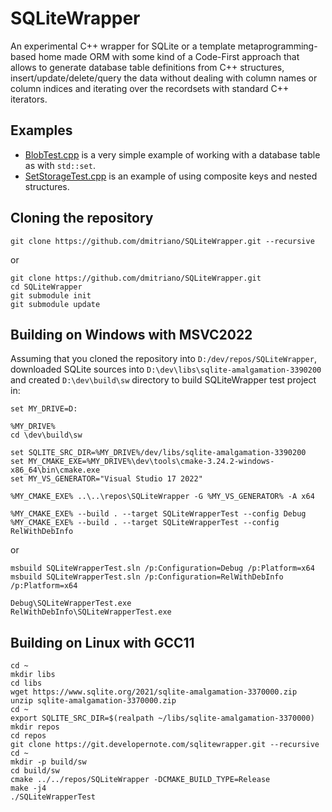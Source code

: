 # SQLiteWrapper
An experimental C++ wrapper for SQLite or a template metaprogramming-based home made ORM with some kind of a Code-First approach that allows to generate database table definitions from C++ structures, insert/update/delete/query the data without dealing with column names or column indices and iterating over the recordsets with standard C++ iterators.

## Examples

- [BlobTest.cpp](https://github.com/dmitriano/SQLiteWrapper/blob/main/Tests/BlobTest.cpp) is a very simple example of working with a database table as with `std::set`.
- [SetStorageTest.cpp](https://github.com/dmitriano/SQLiteWrapper/blob/main/Tests/SetStorageTest.cpp) is an example of using composite keys and nested structures.

## Cloning the repository

    git clone https://github.com/dmitriano/SQLiteWrapper.git --recursive

or

    git clone https://github.com/dmitriano/SQLiteWrapper.git
    cd SQLiteWrapper
    git submodule init
    git submodule update

## Building on Windows with MSVC2022

Assuming that you cloned the repository into `D:/dev/repos/SQLiteWrapper`, downloaded SQLite sources into `D:\dev\libs\sqlite-amalgamation-3390200` and created `D:\dev\build\sw` directory to build SQLiteWrapper test project in:

    set MY_DRIVE=D:

    %MY_DRIVE%
    cd \dev\build\sw

    set SQLITE_SRC_DIR=%MY_DRIVE%/dev/libs/sqlite-amalgamation-3390200
    set MY_CMAKE_EXE=%MY_DRIVE%\dev\tools\cmake-3.24.2-windows-x86_64\bin\cmake.exe
    set MY_VS_GENERATOR="Visual Studio 17 2022"

    %MY_CMAKE_EXE% ..\..\repos\SQLiteWrapper -G %MY_VS_GENERATOR% -A x64

    %MY_CMAKE_EXE% --build . --target SQLiteWrapperTest --config Debug
    %MY_CMAKE_EXE% --build . --target SQLiteWrapperTest --config RelWithDebInfo

or

    msbuild SQLiteWrapperTest.sln /p:Configuration=Debug /p:Platform=x64
    msbuild SQLiteWrapperTest.sln /p:Configuration=RelWithDebInfo /p:Platform=x64

    Debug\SQLiteWrapperTest.exe
    RelWithDebInfo\SQLiteWrapperTest.exe

## Building on Linux with GCC11

    cd ~
    mkdir libs
    cd libs
    wget https://www.sqlite.org/2021/sqlite-amalgamation-3370000.zip
    unzip sqlite-amalgamation-3370000.zip
    cd ~
    export SQLITE_SRC_DIR=$(realpath ~/libs/sqlite-amalgamation-3370000)
    mkdir repos
    cd repos
    git clone https://git.developernote.com/sqlitewrapper.git --recursive
    cd ~
    mkdir -p build/sw
    cd build/sw
    cmake ../../repos/SQLiteWrapper -DCMAKE_BUILD_TYPE=Release
    make -j4
    ./SQLiteWrapperTest
